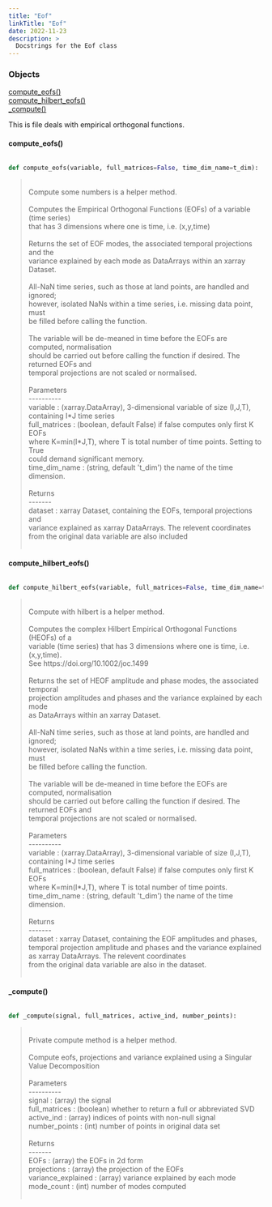 ```yaml
---
title: "Eof"
linkTitle: "Eof"
date: 2022-11-23
description: >
  Docstrings for the Eof class
---
```

### Objects

[compute_eofs()](#compute_eofs)<br />
[compute_hilbert_eofs()](#compute_hilbert_eofs)<br />
[_compute()](#_compute)<br />

This is file deals with empirical orthogonal functions.
#### compute_eofs()
```python

def compute_eofs(variable, full_matrices=False, time_dim_name=t_dim):
```
> <br />
> Compute some numbers is a helper method.<br />
> <br />
> Computes the Empirical Orthogonal Functions (EOFs) of a variable (time series)<br />
> that has 3 dimensions where one is time, i.e. (x,y,time)<br />
> <br />
> Returns the set of EOF modes, the associated temporal projections and the<br />
> variance explained by each mode as DataArrays within an xarray Dataset.<br />
> <br />
> All-NaN time series, such as those at land points, are handled and ignored;<br />
> however, isolated NaNs within a time series, i.e. missing data point, must<br />
> be filled before calling the function.<br />
> <br />
> The variable will be de-meaned in time before the EOFs are computed, normalisation<br />
> should be carried out before calling the function if desired. The returned EOFs and<br />
> temporal projections are not scaled or normalised.<br />
> <br />
> Parameters<br />
> ----------<br />
> variable : (xarray.DataArray), 3-dimensional variable of size (I,J,T),<br />
> containing I*J time series<br />
> full_matrices : (boolean, default False) if false computes only first K EOFs<br />
> where K=min(I*J,T), where T is total number of time points. Setting to True<br />
> could demand significant memory.<br />
> time_dim_name : (string, default 't_dim') the name of the time dimension.<br />
> <br />
> Returns<br />
> -------<br />
> dataset : xarray Dataset, containing the EOFs, temporal projections and<br />
> variance explained as xarray DataArrays. The relevent coordinates<br />
> from the original data variable are also included<br />
> <br />
#### compute_hilbert_eofs()
```python

def compute_hilbert_eofs(variable, full_matrices=False, time_dim_name=t_dim):
```
> <br />
> Compute with hilbert is a helper method.<br />
> <br />
> Computes the complex Hilbert Empirical Orthogonal Functions (HEOFs) of a<br />
> variable (time series) that has 3 dimensions where one is time, i.e. (x,y,time).<br />
> See https://doi.org/10.1002/joc.1499<br />
> <br />
> Returns the set of HEOF amplitude and phase modes, the associated temporal<br />
> projection amplitudes and phases and the variance explained by each mode<br />
> as DataArrays within an xarray Dataset.<br />
> <br />
> All-NaN time series, such as those at land points, are handled and ignored;<br />
> however, isolated NaNs within a time series, i.e. missing data point, must<br />
> be filled before calling the function.<br />
> <br />
> The variable will be de-meaned in time before the EOFs are computed, normalisation<br />
> should be carried out before calling the function if desired. The returned EOFs and<br />
> temporal projections are not scaled or normalised.<br />
> <br />
> Parameters<br />
> ----------<br />
> variable : (xarray.DataArray), 3-dimensional variable of size (I,J,T),<br />
> containing I*J time series<br />
> full_matrices : (boolean, default False) if false computes only first K EOFs<br />
> where K=min(I*J,T), where T is total number of time points.<br />
> time_dim_name : (string, default 't_dim') the name of the time dimension.<br />
> <br />
> Returns<br />
> -------<br />
> dataset : xarray Dataset, containing the EOF amplitudes and phases,<br />
> temporal projection amplitude and phases and the variance explained<br />
> as xarray DataArrays. The relevent coordinates<br />
> from the original data variable are also in the dataset.<br />
> <br />
#### _compute()
```python

def _compute(signal, full_matrices, active_ind, number_points):
```
> <br />
> Private compute method is a helper method.<br />
> <br />
> Compute eofs, projections and variance explained using a Singular Value Decomposition<br />
> <br />
> Parameters<br />
> ----------<br />
> signal : (array) the signal<br />
> full_matrices : (boolean) whether to return a full or abbreviated SVD<br />
> active_ind : (array) indices of points with non-null signal<br />
> number_points : (int) number of points in original data set<br />
> <br />
> Returns<br />
> -------<br />
> EOFs : (array) the EOFs in 2d form<br />
> projections : (array) the projection of the EOFs<br />
> variance_explained : (array) variance explained by each mode<br />
> mode_count : (int) number of modes computed<br />
> <br />